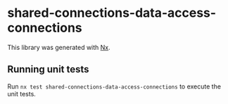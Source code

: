 # shared-connections-data-access-connections

This library was generated with [Nx](https://nx.dev).

## Running unit tests

Run `nx test shared-connections-data-access-connections` to execute the unit tests.
